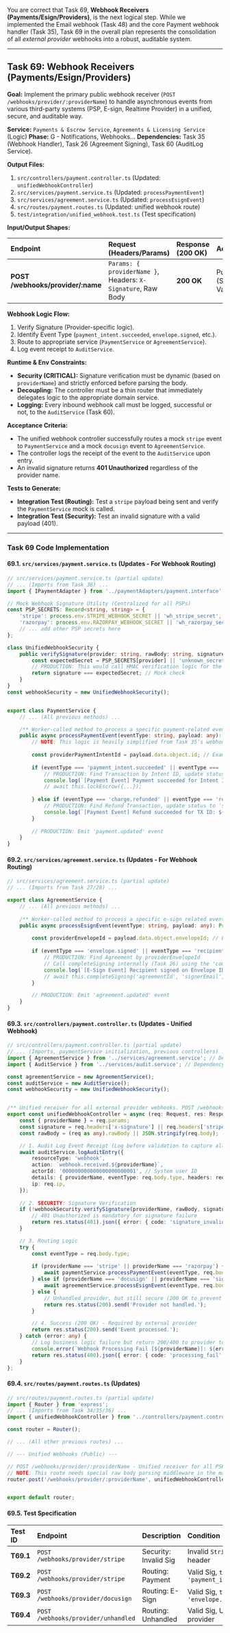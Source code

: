 You are correct that Task 69, **Webhook Receivers (Payments/Esign/Providers)**, is the next logical step. While we implemented the Email webhook (Task 48) and the core Payment webhook handler (Task 35), Task 69 in the overall plan represents the consolidation of all *external provider* webhooks into a robust, auditable system.

***

## **Task 69: Webhook Receivers (Payments/Esign/Providers)**

**Goal:** Implement the primary public webhook receiver (`POST /webhooks/provider/:providerName`) to handle asynchronous events from various third-party systems (PSP, E-sign, Realtime Provider) in a unified, secure, and auditable way.

**Service:** `Payments & Escrow Service`, `Agreements & Licensing Service` (Logic)
**Phase:** G - Notifications, Webhooks...
**Dependencies:** Task 35 (Webhook Handler), Task 26 (Agreement Signing), Task 60 (AuditLog Service).

**Output Files:**
1.  `src/controllers/payment.controller.ts` (Updated: `unifiedWebhookController`)
2.  `src/services/payment.service.ts` (Updated: `processPaymentEvent`)
3.  `src/services/agreement.service.ts` (Updated: `processEsignEvent`)
4.  `src/routes/payment.routes.ts` (Updated: unified webhook route)
5.  `test/integration/unified_webhook.test.ts` (Test specification)

**Input/Output Shapes:**

| Endpoint | Request (Headers/Params) | Response (200 OK) | Access/Scope |
| :--- | :--- | :--- | :--- |
| **POST /webhooks/provider/:name**| `Params: { providerName }`, Headers: `X-Signature`, Raw Body | **200 OK** | Public (Signature Validation) |

**Webhook Logic Flow:**
1.  Verify Signature (Provider-specific logic).
2.  Identify Event Type (`payment_intent.succeeded`, `envelope.signed`, etc.).
3.  Route to appropriate service (`PaymentService` or `AgreementService`).
4.  Log event receipt to `AuditService`.

**Runtime & Env Constraints:**
*   **Security (CRITICAL):** Signature verification must be dynamic (based on `providerName`) and strictly enforced before parsing the body.
*   **Decoupling:** The controller must be a thin router that immediately delegates logic to the appropriate domain service.
*   **Logging:** Every inbound webhook call must be logged, successful or not, to the `AuditService` (Task 60).

**Acceptance Criteria:**
*   The unified webhook controller successfully routes a mock `stripe` event to `PaymentService` and a mock `docusign` event to `AgreementService`.
*   The controller logs the receipt of the event to the `AuditService` upon entry.
*   An invalid signature returns **401 Unauthorized** regardless of the provider name.

**Tests to Generate:**
*   **Integration Test (Routing):** Test a `stripe` payload being sent and verify the `PaymentService` mock is called.
*   **Integration Test (Security):** Test an invalid signature with a valid payload (401).

***

### **Task 69 Code Implementation**

#### **69.1. `src/services/payment.service.ts` (Updates - For Webhook Routing)**

```typescript
// src/services/payment.service.ts (partial update)
// ... (Imports from Task 36) ...
import { IPaymentAdapter } from '../paymentAdapters/payment.interface';

// Mock Webhook Signature Utility (Centralized for all PSPs)
const PSP_SECRETS: Record<string, string> = {
    'stripe': process.env.STRIPE_WEBHOOK_SECRET || 'wh_stripe_secret',
    'razorpay': process.env.RAZORPAY_WEBHOOK_SECRET || 'wh_razorpay_secret',
    // ... add other PSP secrets here
};

class UnifiedWebhookSecurity {
    public verifySignature(provider: string, rawBody: string, signature: string): boolean {
        const expectedSecret = PSP_SECRETS[provider] || 'unknown_secret';
        // PRODUCTION: This would call HMAC verification logic for the specific provider
        return signature === expectedSecret; // Mock check
    }
}
const webhookSecurity = new UnifiedWebhookSecurity();


export class PaymentService {
    // ... (All previous methods) ...

    /** Worker-called method to process a specific payment-related event type. */
    public async processPaymentEvent(eventType: string, payload: any): Promise<void> {
        // NOTE: This logic is heavily simplified from Task 35's webhook logic
        
        const providerPaymentIntentId = payload.data.object.id; // Example extraction
        
        if (eventType === 'payment_intent.succeeded' || eventType === 'charge.succeeded') {
            // PRODUCTION: Find Transaction by Intent ID, update status, and TRIGGER lockEscrow (Task 35)
            console.log(`[Payment Event] Payment succeeded for Intent ID: ${providerPaymentIntentId}. Triggering Escrow Lock...`);
            // await this.lockEscrow({...}); 
            
        } else if (eventType === 'charge.refunded' || eventType === 'refund.succeeded') {
            // PRODUCTION: Find Refund Transaction, update status to 'succeeded'
            console.log(`[Payment Event] Refund succeeded for TX ID: ${providerPaymentIntentId}.`);
        }
        
        // PRODUCTION: Emit 'payment.updated' event
    }
}
```

#### **69.2. `src/services/agreement.service.ts` (Updates - For Webhook Routing)**

```typescript
// src/services/agreement.service.ts (partial update)
// ... (Imports from Task 27/28) ...

export class AgreementService {
    // ... (All previous methods) ...
    
    /** Worker-called method to process a specific e-sign related event type. */
    public async processEsignEvent(eventType: string, payload: any): Promise<void> {
        
        const providerEnvelopeId = payload.data.object.envelopeId; // Example Docusign/SignWell ID
        
        if (eventType === 'envelope.signed' || eventType === 'recipient.signed') {
            // PRODUCTION: Find Agreement by providerEnvelopeId
            // Call completeSigning internally (Task 26) using the 'complete_esign' method
            console.log(`[E-Sign Event] Recipient signed on Envelope ID: ${providerEnvelopeId}. Updating Agreement status...`);
            // await this.completeSigning('agreementId', 'signerEmail', 'complete_esign'); 
        }

        // PRODUCTION: Emit 'agreement.updated' event
    }
}
```

#### **69.3. `src/controllers/payment.controller.ts` (Updates - Unified Webhook)**

```typescript
// src/controllers/payment.controller.ts (partial update)
// ... (Imports, paymentService initialization, previous controllers) ...
import { AgreementService } from '../services/agreement.service'; // Dependency on Agreement Service
import { AuditService } from '../services/audit.service'; // Dependency on Audit Service

const agreementService = new AgreementService();
const auditService = new AuditService();
const webhookSecurity = new UnifiedWebhookSecurity();


/** Unified receiver for all external provider webhooks. POST /webhooks/provider/:name */
export const unifiedWebhookController = async (req: Request, res: Response) => {
    const { providerName } = req.params;
    const signature = req.headers['x-signature'] || req.headers['stripe-signature'] || 'no-signature'; // Unified header check
    const rawBody = (req as any).rawBody || JSON.stringify(req.body); 

    // 1. Audit Log Event Receipt (Log before validation to capture all attempts)
    await auditService.logAuditEntry({
        resourceType: 'webhook',
        action: `webhook.received.${providerName}`,
        actorId: '000000000000000000000001', // System user ID
        details: { providerName, eventType: req.body.type, headers: req.headers },
        ip: req.ip,
    });
    
    // 2. SECURITY: Signature Verification
    if (!webhookSecurity.verifySignature(providerName, rawBody, signature as string)) {
        // 401 Unauthorized is mandatory for signature failure
        return res.status(401).json({ error: { code: 'signature_invalid', message: `Signature validation failed for ${providerName}.` } });
    }

    // 3. Routing Logic
    try {
        const eventType = req.body.type;
        
        if (providerName === 'stripe' || providerName === 'razorpay') {
            await paymentService.processPaymentEvent(eventType, req.body);
        } else if (providerName === 'docusign' || providerName === 'signwell') {
            await agreementService.processEsignEvent(eventType, req.body);
        } else {
            // Unhandled provider, but still secure (200 OK to prevent retries)
            return res.status(200).send('Provider not handled.');
        }

        // 4. Success (200 OK) - Required by external provider
        return res.status(200).send('Event processed.');
    } catch (error: any) {
        // Log business logic failure but return 200/400 to provider to manage retries internally
        console.error(`Webhook Processing Fail [${providerName}]: ${error.message}`);
        return res.status(400).json({ error: { code: 'processing_fail', message: 'Business logic failure.' } });
    }
};
```

#### **69.4. `src/routes/payment.routes.ts` (Updates)**

```typescript
// src/routes/payment.routes.ts (partial update)
import { Router } from 'express';
// ... (Imports from Task 34/35/36) ...
import { unifiedWebhookController } from '../controllers/payment.controller';

const router = Router();

// ... (All other previous routes) ...

// --- Unified Webhooks (Public) ---

// POST /webhooks/provider/:providerName - Unified receiver for all PSP/E-sign webhooks (Task 69)
// NOTE: This route needs special raw body parsing middleware in the main Express config.
router.post('/webhooks/provider/:providerName', unifiedWebhookController);


export default router;
```

#### **69.5. Test Specification**

| Test ID | Endpoint | Description | Condition | Expected Status | Expected Code |
| :--- | :--- | :--- | :--- | :--- | :--- |
| **T69.1** | `POST /webhooks/provider/stripe` | Security: Invalid Sig | Invalid `Stripe-Signature` header | **401 Unauthorized** | `signature_invalid` |
| **T69.2** | `POST /webhooks/provider/stripe` | Routing: Payment | Valid Sig, `type: 'payment_intent.succeeded'` | **200 OK** | `PaymentService.processPaymentEvent` called. |
| **T69.3** | `POST /webhooks/provider/docusign` | Routing: E-Sign | Valid Sig, `type: 'envelope.signed'` | **200 OK** | `AgreementService.processEsignEvent` called. |
| **T69.4** | `POST /webhooks/provider/unhandled` | Routing: Unhandled | Valid Sig, Unhandled provider | **200 OK** | Returns 'Provider not handled.' (No 4xx/5xx to prevent retry). |